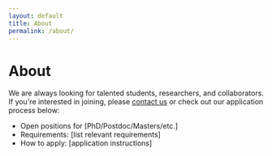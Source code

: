```yaml
---
layout: default
title: About
permalink: /about/
---
```


# About

We are always looking for talented students, researchers, and collaborators. If you're interested in joining, please [contact us](contact.md) or check out our application process below:

- Open positions for [PhD/Postdoc/Masters/etc.]
- Requirements: [list relevant requirements]
- How to apply: [application instructions]
